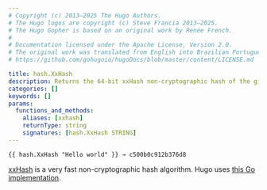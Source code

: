 ```yaml
---
# Copyright (c) 2013–2025 The Hugo Authors.
# The Hugo logos are copyright (c) Steve Francia 2013–2025.
# The Hugo Gopher is based on an original work by Renée French.
#
# Documentation licensed under the Apache License, Version 2.0.
# The original work was translated from English into Brazilian Portuguese.
# https://github.com/gohugoio/hugoDocs/blob/master/content/LICENSE.md

title: hash.XxHash
description: Returns the 64-bit xxHash non-cryptographic hash of the given string.
categories: []
keywords: []
params:
  functions_and_methods:
    aliases: [xxhash]
    returnType: string
    signatures: [hash.XxHash STRING]
---
```


```go-html-template
{{ hash.XxHash "Hello world" }} → c500b0c912b376d8
```

[xxHash](https://xxhash.com/) is a very fast non-cryptographic hash algorithm. Hugo uses [this Go implementation](https://github.com/cespare/xxhash).
